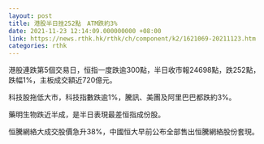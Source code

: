 ```yaml
---
layout: post
title: 港股半日挫252點　ATM跌約3%
date: 2021-11-23 12:14:09.000000000 +08:00
link: https://news.rthk.hk/rthk/ch/component/k2/1621069-20211123.htm
categories: rthk
---
```


港股連跌第5個交易日，恒指一度跌逾300點，半日收市報24698點，跌252點，跌幅1%，主板成交額近720億元。

科技股拖低大市，科技指數跌逾1%，騰訊、美團及阿里巴巴都跌約3%。

藥明生物跌近半成，是半日表現最差恒指成份股。

恒騰網絡大成交股價急升38%，中國恒大早前公布全部售出恒騰網絡股份套現。
